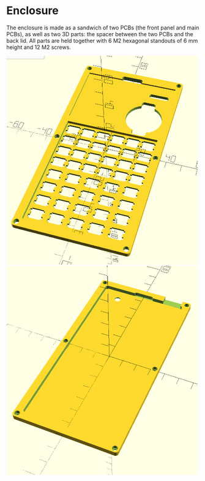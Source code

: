 # Enclosure

The enclosure is made as a sandwich of two PCBs (the front panel and main PCBs), as well as two 3D parts: the spacer between the two PCBs and the back lid. 
All parts are held together with 6 M2 hexagonal standouts of 6 mm height and 12 M2 screws. 

<img src="https://github.com/apoluekt/OpenRPNCalc/blob/rev2/Doc/images/spacer.png" width="500">

<img src="https://github.com/apoluekt/OpenRPNCalc/blob/rev2/Doc/images/back_lid.png" width="500">
